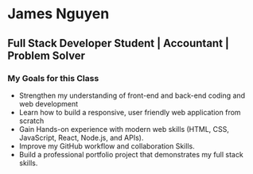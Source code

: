 # James Nguyen

## Full Stack Developer Student | Accountant | Problem Solver

### My Goals for this Class

- Strengthen my understanding of front-end and back-end coding and web development
- Learn how to build a responsive, user friendly web application from scratch
- Gain Hands-on experience with modern web skills (HTML, CSS, JavaScript, React, Node.js, and APIs).
- Improve my GitHub workflow and collaboration Skills.
- Build a professional portfolio project that demonstrates my full stack skills.
